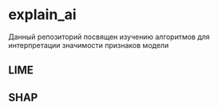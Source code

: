 # explain_ai
Данный репозиторий посвящен изучению алгоритмов для интерпретации значимости признаков модели

## LIME


## SHAP
